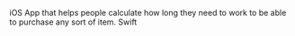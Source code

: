 iOS App that helps people calculate how long they need to work to be able to purchase any sort of item. Swift 
